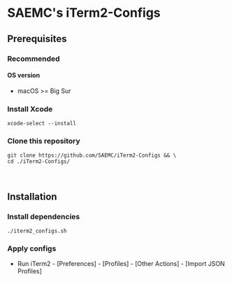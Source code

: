 # SAEMC's iTerm2-Configs

## Prerequisites

### Recommended

#### OS version

- macOS >= Big Sur

### Install Xcode

```shell
xcode-select --install
```

### Clone this repository

```shell
git clone https://github.com/SAEMC/iTerm2-Configs && \
cd ./iTerm2-Configs/
```

<br/>

## Installation

### Install dependencies

```shell
./iterm2_configs.sh
```

### Apply configs

- Run iTerm2 - [Preferences] - [Profiles] - [Other Actions] - [Import JSON Profiles]
